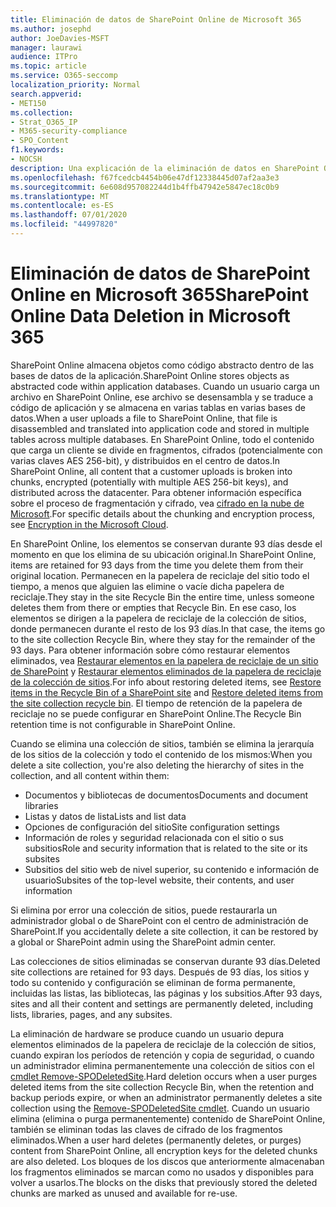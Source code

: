 ```yaml
---
title: Eliminación de datos de SharePoint Online de Microsoft 365
ms.author: josephd
author: JoeDavies-MSFT
manager: laurawi
audience: ITPro
ms.topic: article
ms.service: O365-seccomp
localization_priority: Normal
search.appverid:
- MET150
ms.collection:
- Strat_O365_IP
- M365-security-compliance
- SPO_Content
f1.keywords:
- NOCSH
description: Una explicación de la eliminación de datos en SharePoint Online.
ms.openlocfilehash: f67fcedcb4454b06e47df12338445d07af2aa3e3
ms.sourcegitcommit: 6e608d957082244d1b4ffb47942e5847ec18c0b9
ms.translationtype: MT
ms.contentlocale: es-ES
ms.lasthandoff: 07/01/2020
ms.locfileid: "44997820"
---
```

# <a name="sharepoint-online-data-deletion-in-microsoft-365"></a><span data-ttu-id="43434-103">Eliminación de datos de SharePoint Online en Microsoft 365</span><span class="sxs-lookup"><span data-stu-id="43434-103">SharePoint Online Data Deletion in Microsoft 365</span></span>

<span data-ttu-id="43434-104">SharePoint Online almacena objetos como código abstracto dentro de las bases de datos de la aplicación.</span><span class="sxs-lookup"><span data-stu-id="43434-104">SharePoint Online stores objects as abstracted code within application databases.</span></span> <span data-ttu-id="43434-105">Cuando un usuario carga un archivo en SharePoint Online, ese archivo se desensambla y se traduce a código de aplicación y se almacena en varias tablas en varias bases de datos.</span><span class="sxs-lookup"><span data-stu-id="43434-105">When a user uploads a file to SharePoint Online, that file is disassembled and translated into application code and stored in multiple tables across multiple databases.</span></span> <span data-ttu-id="43434-106">En SharePoint Online, todo el contenido que carga un cliente se divide en fragmentos, cifrados (potencialmente con varias claves AES 256-bit), y distribuidos en el centro de datos.</span><span class="sxs-lookup"><span data-stu-id="43434-106">In SharePoint Online, all content that a customer uploads is broken into chunks, encrypted (potentially with multiple AES 256-bit keys), and distributed across the datacenter.</span></span> <span data-ttu-id="43434-107">Para obtener información específica sobre el proceso de fragmentación y cifrado, vea [cifrado en la nube de Microsoft](https://docs.microsoft.com/microsoft-365/compliance/office-365-encryption-in-the-microsoft-cloud-overview).</span><span class="sxs-lookup"><span data-stu-id="43434-107">For specific details about the chunking and encryption process, see [Encryption in the Microsoft Cloud](https://docs.microsoft.com/microsoft-365/compliance/office-365-encryption-in-the-microsoft-cloud-overview).</span></span> 

<span data-ttu-id="43434-108">En SharePoint Online, los elementos se conservan durante 93 días desde el momento en que los elimina de su ubicación original.</span><span class="sxs-lookup"><span data-stu-id="43434-108">In SharePoint Online, items are retained for 93 days from the time you delete them from their original location.</span></span> <span data-ttu-id="43434-109">Permanecen en la papelera de reciclaje del sitio todo el tiempo, a menos que alguien las elimine o vacíe dicha papelera de reciclaje.</span><span class="sxs-lookup"><span data-stu-id="43434-109">They stay in the site Recycle Bin the entire time, unless someone deletes them from there or empties that Recycle Bin.</span></span> <span data-ttu-id="43434-110">En ese caso, los elementos se dirigen a la papelera de reciclaje de la colección de sitios, donde permanecen durante el resto de los 93 días.</span><span class="sxs-lookup"><span data-stu-id="43434-110">In that case, the items go to the site collection Recycle Bin, where they stay for the remainder of the 93 days.</span></span> <span data-ttu-id="43434-111">Para obtener información sobre cómo restaurar elementos eliminados, vea [Restaurar elementos en la papelera de reciclaje de un sitio de SharePoint](https://support.office.com/article/6df466b6-55f2-4898-8d6e-c0dff851a0be#ID0EAADAAA=Online
) y [Restaurar elementos eliminados de la papelera de reciclaje de la colección de sitios](https://support.office.com/article/5fa924ee-16d7-487b-9a0a-021b9062d14b).</span><span class="sxs-lookup"><span data-stu-id="43434-111">For info about restoring deleted items, see [Restore items in the Recycle Bin of a SharePoint site](https://support.office.com/article/6df466b6-55f2-4898-8d6e-c0dff851a0be#ID0EAADAAA=Online
) and [Restore deleted items from the site collection recycle bin](https://support.office.com/article/5fa924ee-16d7-487b-9a0a-021b9062d14b).</span></span> <span data-ttu-id="43434-112">El tiempo de retención de la papelera de reciclaje no se puede configurar en SharePoint Online.</span><span class="sxs-lookup"><span data-stu-id="43434-112">The Recycle Bin retention time is not configurable in SharePoint Online.</span></span>

<span data-ttu-id="43434-113">Cuando se elimina una colección de sitios, también se elimina la jerarquía de los sitios de la colección y todo el contenido de los mismos:</span><span class="sxs-lookup"><span data-stu-id="43434-113">When you delete a site collection, you're also deleting the hierarchy of sites in the collection, and all content within them:</span></span>

- <span data-ttu-id="43434-114">Documentos y bibliotecas de documentos</span><span class="sxs-lookup"><span data-stu-id="43434-114">Documents and document libraries</span></span>
- <span data-ttu-id="43434-115">Listas y datos de lista</span><span class="sxs-lookup"><span data-stu-id="43434-115">Lists and list data</span></span>
- <span data-ttu-id="43434-116">Opciones de configuración del sitio</span><span class="sxs-lookup"><span data-stu-id="43434-116">Site configuration settings</span></span>
- <span data-ttu-id="43434-117">Información de roles y seguridad relacionada con el sitio o sus subsitios</span><span class="sxs-lookup"><span data-stu-id="43434-117">Role and security information that is related to the site or its subsites</span></span>
- <span data-ttu-id="43434-118">Subsitios del sitio web de nivel superior, su contenido e información de usuario</span><span class="sxs-lookup"><span data-stu-id="43434-118">Subsites of the top-level website, their contents, and user information</span></span>

<span data-ttu-id="43434-119">Si elimina por error una colección de sitios, puede restaurarla un administrador global o de SharePoint con el centro de administración de SharePoint.</span><span class="sxs-lookup"><span data-stu-id="43434-119">If you accidentally delete a site collection, it can be restored by a global or SharePoint admin using the SharePoint admin center.</span></span>

<span data-ttu-id="43434-120">Las colecciones de sitios eliminadas se conservan durante 93 días.</span><span class="sxs-lookup"><span data-stu-id="43434-120">Deleted site collections are retained for 93 days.</span></span> <span data-ttu-id="43434-121">Después de 93 días, los sitios y todo su contenido y configuración se eliminan de forma permanente, incluidas las listas, las bibliotecas, las páginas y los subsitios.</span><span class="sxs-lookup"><span data-stu-id="43434-121">After 93 days, sites and all their content and settings are permanently deleted, including lists, libraries, pages, and any subsites.</span></span>

<span data-ttu-id="43434-122">La eliminación de hardware se produce cuando un usuario depura elementos eliminados de la papelera de reciclaje de la colección de sitios, cuando expiran los períodos de retención y copia de seguridad, o cuando un administrador elimina permanentemente una colección de sitios con el [cmdlet Remove-SPODeletedSite](/powershell/module/sharepoint-online/Remove-SPODeletedSite?view=sharepoint-ps).</span><span class="sxs-lookup"><span data-stu-id="43434-122">Hard deletion occurs when a user purges deleted items from the site collection Recycle Bin, when the retention and backup periods expire, or when an administrator permanently deletes a site collection using the [Remove-SPODeletedSite cmdlet](/powershell/module/sharepoint-online/Remove-SPODeletedSite?view=sharepoint-ps).</span></span> <span data-ttu-id="43434-123">Cuando un usuario elimina (elimina o purga permanentemente) contenido de SharePoint Online, también se eliminan todas las claves de cifrado de los fragmentos eliminados.</span><span class="sxs-lookup"><span data-stu-id="43434-123">When a user hard deletes (permanently deletes, or purges) content from SharePoint Online, all encryption keys for the deleted chunks are also deleted.</span></span> <span data-ttu-id="43434-124">Los bloques de los discos que anteriormente almacenaban los fragmentos eliminados se marcan como no usados y disponibles para volver a usarlos.</span><span class="sxs-lookup"><span data-stu-id="43434-124">The blocks on the disks that previously stored the deleted chunks are marked as unused and available for re-use.</span></span>
